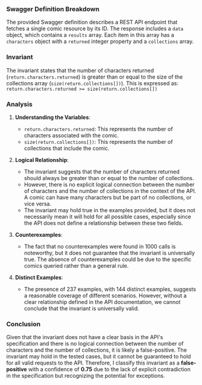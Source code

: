 ### Swagger Definition Breakdown
The provided Swagger definition describes a REST API endpoint that fetches a single comic resource by its ID. The response includes a `data` object, which contains a `results` array. Each item in this array has a `characters` object with a `returned` integer property and a `collections` array.

### Invariant
The invariant states that the number of characters returned (`return.characters.returned`) is greater than or equal to the size of the collections array (`size(return.collections[])`). This is expressed as:  
`return.characters.returned >= size(return.collections[])`

### Analysis
1. **Understanding the Variables**:  
   - `return.characters.returned`: This represents the number of characters associated with the comic.  
   - `size(return.collections[])`: This represents the number of collections that include the comic.  

2. **Logical Relationship**:  
   - The invariant suggests that the number of characters returned should always be greater than or equal to the number of collections.  
   - However, there is no explicit logical connection between the number of characters and the number of collections in the context of the API. A comic can have many characters but be part of no collections, or vice versa.  
   - The invariant may hold true in the examples provided, but it does not necessarily mean it will hold for all possible cases, especially since the API does not define a relationship between these two fields.

3. **Counterexamples**:  
   - The fact that no counterexamples were found in 1000 calls is noteworthy, but it does not guarantee that the invariant is universally true. The absence of counterexamples could be due to the specific comics queried rather than a general rule.
   
4. **Distinct Examples**:  
   - The presence of 237 examples, with 144 distinct examples, suggests a reasonable coverage of different scenarios. However, without a clear relationship defined in the API documentation, we cannot conclude that the invariant is universally valid.

### Conclusion
Given that the invariant does not have a clear basis in the API's specification and there is no logical connection between the number of characters and the number of collections, it is likely a false-positive. The invariant may hold in the tested cases, but it cannot be guaranteed to hold for all valid requests to the API. Therefore, I classify this invariant as a **false-positive** with a confidence of **0.75** due to the lack of explicit contradiction in the specification but recognizing the potential for exceptions.
